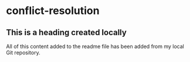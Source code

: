 # conflict-resolution

## This is a heading created locally

All of this content added to the readme file has been added from my local Git repository.
